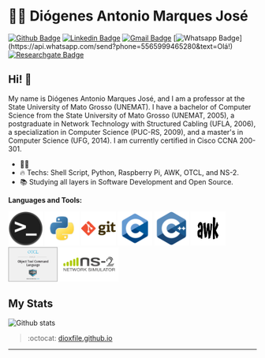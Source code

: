 # :man_technologist: Diógenes Antonio Marques José

[![Github Badge](https://img.shields.io/badge/-Github-000?style=flat-square&logo=Github&logoColor=white&link=https://github.com/dioxfile)](https://github.com/dioxfile)
[![Linkedin Badge](https://img.shields.io/badge/-LinkedIn-blue?style=flat-square&logo=Linkedin&logoColor=white&link=https://www.linkedin.com/in/di%C3%B3genes-antonio-m-jos%C3%A9-jos%C3%A9-40ba6223/)](https://www.linkedin.com/in/di%C3%B3genes-antonio-m-jos%C3%A9-jos%C3%A9-40ba6223/)
[![Gmail Badge](https://img.shields.io/badge/-Gmail-c14438?style=flat-square&logo=Gmail&logoColor=white&link=mailto:dioxfile@gmail.com)](mailto:dioxfile@gmail.com )
[![Whatsapp Badge](https://img.shields.io/badge/-Whatsapp-4CA143?style=flat-square&labelColor=4CA143&logo=whatsapp&logoColor=white&link=https://api.whatsapp.com/send?phone=+5565999465280&text=Olá!)](https://api.whatsapp.com/send?phone=5565999465280&text=Olá!)
[![Researchgate Badge](https://img.shields.io/badge/-Researchgate-blue?style=flat-square&logo=Researchgate&logoColor=white&link=https://www.researchgate.net/profile/Diogenes_Jose)](https://www.researchgate.net/profile/Diogenes_Jose)


## Hi! 👋

My name is Diógenes Antonio Marques José, and I am a professor at the State University of Mato Grosso (UNEMAT). I have a bachelor of Computer Science from the State University of Mato Grosso (UNEMAT, 2005), a postgraduate in Network Technology with Structured Cabling (UFLA, 2006), a specialization in Computer Science (PUC-RS, 2009), and a master's in Computer Science (UFG, 2014). I am currently certified in Cisco CCNA 200-301.

- :office_worker: 
- :fire: Techs: Shell Script, Python, Raspberry Pi, AWK, OTCL, and NS-2.
- :books: Studying all layers in Software Development and Open Source.

**Languages and Tools:**

<code><img height="70" width="70"  src="https://raw.githubusercontent.com/github/explore/80688e429a7d4ef2fca1e82350fe8e3517d3494d/topics/terminal/terminal.png"></code>
<code><img height="70" width="70"  src="https://raw.githubusercontent.com/github/explore/80688e429a7d4ef2fca1e82350fe8e3517d3494d/topics/python/python.png"></code>
<code><img height="70" width="70"  src="https://raw.githubusercontent.com/github/explore/80688e429a7d4ef2fca1e82350fe8e3517d3494d/topics/git/git.png"></code>
<code><img height="70" width="70"  src="https://raw.githubusercontent.com/github/explore/80688e429a7d4ef2fca1e82350fe8e3517d3494d/topics/c/c.png"></code>
<code><img height="70" width="70"  src="https://raw.githubusercontent.com/github/explore/80688e429a7d4ef2fca1e82350fe8e3517d3494d/topics/cpp/cpp.png"></code>
<code><img height="70" width="70" src="https://github.com/dioxfile/dioxfile/blob/main/awk.png"></code>
<code><img height="70" width="100"  src="https://github.com/dioxfile/dioxfile/blob/main/otcl.png"></code>
<code><img height="70" width="120"  src="https://github.com/dioxfile/dioxfile/blob/main/ns2.png"></code>

## My Stats

![Github stats](https://github-readme-stats.vercel.app/api?username=dioxfile&show_icons=true&hide_border=false)

> :octocat: [dioxfile.github.io](https://dioxfile.github.io)

---
